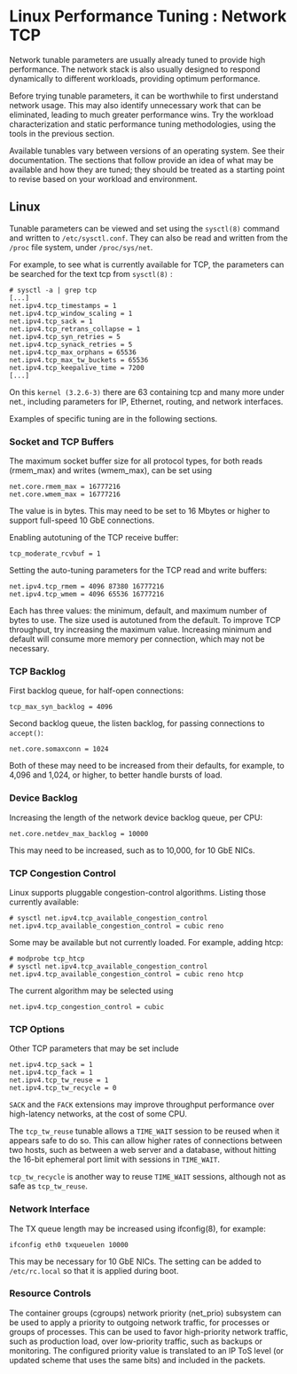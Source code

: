 # Linux Performance Tuning : Network TCP

Network tunable parameters are usually already tuned to provide high performance. The network stack is also usually designed to respond dynamically to different workloads, providing optimum performance.

Before trying tunable parameters, it can be worthwhile to first understand network usage. This may also identify unnecessary work that can be eliminated, leading to much greater performance wins. Try the workload characterization and static performance tuning methodologies, using the tools in the previous section.

Available tunables vary between versions of an operating system. See their documentation. The sections that follow provide an idea of what may be available and how they are tuned; they should be treated as a starting point to revise based on your workload and environment.

## Linux

Tunable parameters can be viewed and set using the `sysctl(8)` command and written to `/etc/sysctl.conf`. They can also be read and written from the `/proc` file system, under `/proc/sys/net`.

For example, to see what is currently available for TCP, the parameters can be searched for the text tcp from `sysctl(8)` :

```log
# sysctl -a | grep tcp
[...]
net.ipv4.tcp_timestamps = 1
net.ipv4.tcp_window_scaling = 1
net.ipv4.tcp_sack = 1
net.ipv4.tcp_retrans_collapse = 1
net.ipv4.tcp_syn_retries = 5
net.ipv4.tcp_synack_retries = 5
net.ipv4.tcp_max_orphans = 65536
net.ipv4.tcp_max_tw_buckets = 65536
net.ipv4.tcp_keepalive_time = 7200
[...]
```

On this `kernel (3.2.6-3)` there are 63 containing tcp and many more under net., including parameters for IP, Ethernet, routing, and network interfaces.

Examples of specific tuning are in the following sections.

### Socket and TCP Buffers

The maximum socket buffer size for all protocol types, for both reads (rmem_max) and writes (wmem_max), can be set using

```log
net.core.rmem_max = 16777216
net.core.wmem_max = 16777216
```

The value is in bytes. This may need to be set to 16 Mbytes or higher to support full-speed 10 GbE connections.

Enabling autotuning of the TCP receive buffer:

```log
tcp_moderate_rcvbuf = 1
```

Setting the auto-tuning parameters for the TCP read and write buffers:

```log
net.ipv4.tcp_rmem = 4096 87380 16777216
net.ipv4.tcp_wmem = 4096 65536 16777216
```

Each has three values: the minimum, default, and maximum number of bytes to use. The size used is autotuned from the default. To improve TCP throughput, try increasing the maximum value. Increasing minimum and default will consume more memory per connection, which may not be necessary.

### TCP Backlog

First backlog queue, for half-open connections:

```log
tcp_max_syn_backlog = 4096
```

Second backlog queue, the listen backlog, for passing connections to `accept()`:

```log
net.core.somaxconn = 1024
```

Both of these may need to be increased from their defaults, for example, to 4,096 and 1,024, or higher, to better handle bursts of load.

### Device Backlog

Increasing the length of the network device backlog queue, per CPU:

```log
net.core.netdev_max_backlog = 10000
```

This may need to be increased, such as to 10,000, for 10 GbE NICs.

### TCP Congestion Control

Linux supports pluggable congestion-control algorithms. Listing those currently available:

```log
# sysctl net.ipv4.tcp_available_congestion_control
net.ipv4.tcp_available_congestion_control = cubic reno
```

Some may be available but not currently loaded. For example, adding htcp:

```log
# modprobe tcp_htcp
# sysctl net.ipv4.tcp_available_congestion_control
net.ipv4.tcp_available_congestion_control = cubic reno htcp
```

The current algorithm may be selected using

```log
net.ipv4.tcp_congestion_control = cubic
```

### TCP Options

Other TCP parameters that may be set include

```log
net.ipv4.tcp_sack = 1
net.ipv4.tcp_fack = 1
net.ipv4.tcp_tw_reuse = 1
net.ipv4.tcp_tw_recycle = 0
```

`SACK` and the `FACK` extensions may improve throughput performance over high-latency networks, at the cost of some CPU.

The `tcp_tw_reuse` tunable allows a `TIME_WAIT` session to be reused when it appears safe to do so. This can allow higher rates of connections between two hosts, such as between a web server and a database, without hitting the 16-bit ephemeral port limit with sessions in `TIME_WAIT`.

`tcp_tw_recycle` is another way to reuse `TIME_WAIT` sessions, although not as safe as `tcp_tw_reuse`.

### Network Interface

The TX queue length may be increased using ifconfig(8), for example:

```log
ifconfig eth0 txqueuelen 10000
```

This may be necessary for 10 GbE NICs. The setting can be added to `/etc/rc.local` so that it is applied during boot.

### Resource Controls

The container groups (cgroups) network priority (net_prio) subsystem can be used to apply a priority to outgoing network traffic, for processes or groups of processes. This can be used to favor high-priority network traffic, such as production load, over low-priority traffic, such as backups or monitoring. The configured priority value is translated to an IP ToS level (or updated scheme that uses the same bits) and included in the packets.

